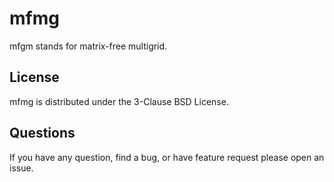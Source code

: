 # mfmg
mfgm stands for matrix-free multigrid.

## License
mfmg is distributed under the 3-Clause BSD License.

## Questions
If you have any question, find a bug, or have feature request please open an
issue.

